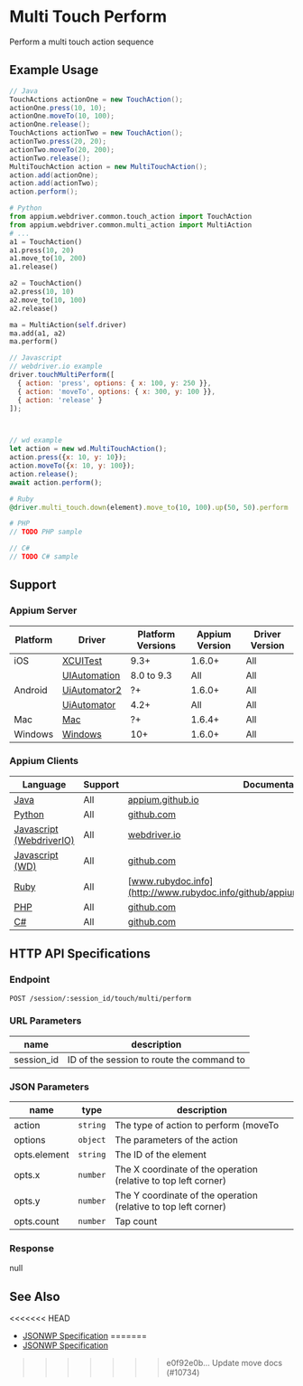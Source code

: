 # Multi Touch Perform

Perform a multi touch action sequence
## Example Usage

```java
// Java
TouchActions actionOne = new TouchAction();
actionOne.press(10, 10);
actionOne.moveTo(10, 100);
actionOne.release();
TouchActions actionTwo = new TouchAction();
actionTwo.press(20, 20);
actionTwo.moveTo(20, 200);
actionTwo.release();
MultiTouchAction action = new MultiTouchAction();
action.add(actionOne);
action.add(actionTwo);
action.perform();

```

```python
# Python
from appium.webdriver.common.touch_action import TouchAction
from appium.webdriver.common.multi_action import MultiAction
# ...
a1 = TouchAction()
a1.press(10, 20)
a1.move_to(10, 200)
a1.release()

a2 = TouchAction()
a2.press(10, 10)
a2.move_to(10, 100)
a2.release()

ma = MultiAction(self.driver)
ma.add(a1, a2)
ma.perform()

```

```javascript
// Javascript
// webdriver.io example
driver.touchMultiPerform([
  { action: 'press', options: { x: 100, y: 250 }},
  { action: 'moveTo', options: { x: 300, y: 100 }},
  { action: 'release' }
]);



// wd example
let action = new wd.MultiTouchAction();
action.press({x: 10, y: 10});
action.moveTo({x: 10, y: 100});
action.release();
await action.perform();

```

```ruby
# Ruby
@driver.multi_touch.down(element).move_to(10, 100).up(50, 50).perform

```

```php
# PHP
// TODO PHP sample

```

```csharp
// C#
// TODO C# sample

```



## Support

### Appium Server

|Platform|Driver|Platform Versions|Appium Version|Driver Version|
|--------|----------------|------|--------------|--------------|
| iOS | [XCUITest](/docs/en/drivers/ios-xcuitest.md) | 9.3+ | 1.6.0+ | All |
|  | [UIAutomation](/docs/en/drivers/ios-uiautomation.md) | 8.0 to 9.3 | All | All |
| Android | [UiAutomator2](/docs/en/drivers/android-uiautomator2.md) | ?+ | 1.6.0+ | All |
|  | [UiAutomator](/docs/en/drivers/android-uiautomator.md) | 4.2+ | All | All |
| Mac | [Mac](/docs/en/drivers/mac.md) | ?+ | 1.6.4+ | All |
| Windows | [Windows](/docs/en/drivers/windows.md) | 10+ | 1.6.0+ | All |

### Appium Clients

|Language|Support|Documentation|
|--------|-------|-------------|
|[Java](https://github.com/appium/java-client/releases/latest)| All |  [appium.github.io](http://appium.github.io/java-client/io/appium/java_client/MultiTouchAction.html)  |
|[Python](https://github.com/appium/python-client/releases/latest)| All |  [github.com](https://github.com/appium/python-client/blob/master/appium/webdriver/common/multi_action.py)  |
|[Javascript (WebdriverIO)](http://webdriver.io/index.html)| All |  [webdriver.io](http://webdriver.io/api/mobile/touchMultiPerform.html)  |
|[Javascript (WD)](https://github.com/admc/wd/releases/latest)| All |  [github.com](https://github.com/admc/wd/blob/master/lib/commands.js#L1546)  |
|[Ruby](https://github.com/appium/ruby_lib/releases/latest)| All |  [www.rubydoc.info](http://www.rubydoc.info/github/appium/ruby_lib/Appium/MultiTouch)  |
|[PHP](https://github.com/appium/php-client/releases/latest)| All |  [github.com](https://github.com/appium/php-client/)  |
|[C#](https://github.com/appium/appium-dotnet-driver/releases/latest)| All |  [github.com](https://github.com/appium/appium-dotnet-driver/)  |

## HTTP API Specifications

### Endpoint

`POST /session/:session_id/touch/multi/perform`

### URL Parameters

|name|description|
|----|-----------|
|session_id|ID of the session to route the command to|

### JSON Parameters

|name|type|description|
|----|----|-----------|
| action | `string` | The type of action to perform (moveTo|release|press|tap|wait) |
| options | `object` | The parameters of the action |
| opts.element | `string` | The ID of the element |
| opts.x | `number` | The X coordinate of the operation (relative to top left corner) |
| opts.y | `number` | The Y coordinate of the operation (relative to top left corner) |
| opts.count | `number` | Tap count |

### Response

null

## See Also

<<<<<<< HEAD
* [JSONWP Specification](https://github.com/appium/appium-base-driver/blob/master/lib/protocol/routes.js#L324)
=======
* [JSONWP Specification](https://github.com/appium/appium-base-driver/blob/master/lib/protocol/routes.js#L295)
>>>>>>> e0f92e0b... Update move docs (#10734)
